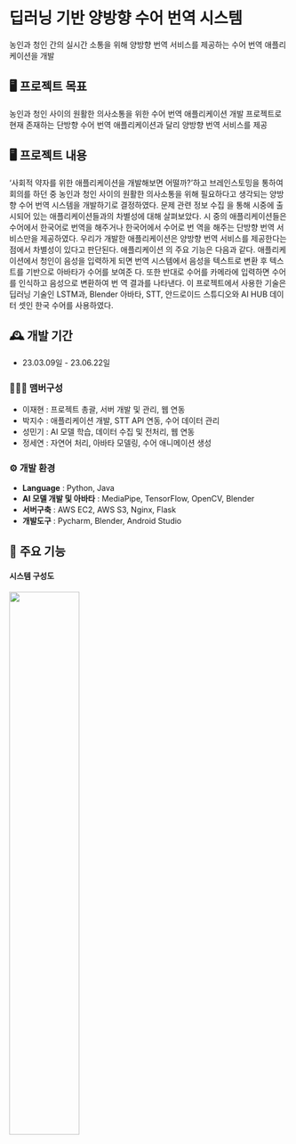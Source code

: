 # 딥러닝 기반 양방향 수어 번역 시스템
농인과 청인 간의 실시간 소통을 위해 양방향 번역 서비스를 제공하는 수어 번역 애플리케이션을 개발
<br>

## 🖥️ 프로젝트 목표
농인과 청인 사이의 원활한 의사소통을 위한 수어 번역 애플리케이션 개발 프로젝트로 
현재 존재하는 단방향 수어 번역 애플리케이션과 달리 양방향 번역 서비스를 제공
<br>

## 🖥️ 프로젝트 내용
‘사회적 약자를 위한 애플리케이션을 개발해보면 어떨까?’하고 브레인스토밍을 통하여 회의를 하던 중 농인과 청인 사이의 원활한 의사소통을 위해 필요하다고 생각되는 양방향 수어 번역 시스템을 개발하기로 결정하였다. 문제 관련 정보 수집 을 통해 시중에 출시되어 있는 애플리케이션들과의 차별성에 대해 살펴보았다. 시 중의 애플리케이션들은 수어에서 한국어로 번역을 해주거나 한국어에서 수어로 번 역을 해주는 단방향 번역 서비스만을 제공하였다. 우리가 개발한 애플리케이션은 양방향 번역 서비스를 제공한다는 점에서 차별성이 있다고 판단된다. 애플리케이션 의 주요 기능은 다음과 같다. 애플리케이션에서 청인이 음성을 입력하게 되면 번역 시스템에서 음성을 텍스트로 변환 후 텍스트를 기반으로 아바타가 수어를 보여준 다. 또한 반대로 수어를 카메라에 입력하면 수어를 인식하고 음성으로 변환하여 번 역 결과를 나타낸다. 이 프로젝트에서 사용한 기술은 딥러닝 기술인 LSTM과, Blender 아바타, STT, 안드로이드 스튜디오와 AI HUB 데이터 셋인 한국 수어를 사용하였다.
<br>

## 🕰️ 개발 기간
* 23.03.09일 - 23.06.22일
  
### 🧑‍🤝‍🧑 맴버구성
 - 이재현 : 프로젝트 총괄, 서버 개발 및 관리, 웹 연동
 - 박지수 : 애플리케이션 개발, STT API 연동, 수어 데이터 관리
 - 성민기 : AI 모델 학습, 데이터 수집 및 전처리, 웹 연동
 - 정세연 : 자연어 처리, 아바타 모델링, 수어 애니메이션 생성

### ⚙️ 개발 환경
- **Language** : Python, Java
- **AI 모델 개발 및 아바타** : MediaPipe, TensorFlow, OpenCV, Blender
- **서버구축** : AWS EC2, AWS S3, Nginx, Flask
- **개발도구** : Pycharm, Blender, Android Studio
  
## 📌 주요 기능

#### 시스템 구성도

<img src="https://github.com/MinGi-SUNG/Sign-Language/assets/89721794/73b1529c-2fdc-448c-b169-d409346c614b" height="50%" width="50%">




<!-- # Sign-Language
![d3test3(0515_20h54m)](https://github.com/MinGi-SUNG/Sign-Language/assets/89721794/f814a961-1410-4de6-9322-e4226652f1e9)
![d3test3_loss(0515_20h54m)](https://github.com/MinGi-SUNG/Sign-Language/assets/89721794/c9826382-27ca-4323-8ddc-51a909a41ae1)
![d3test3_matrix(0515_20h54m)](https://github.com/MinGi-SUNG/Sign-Language/assets/89721794/985513a1-9ebd-4f99-9a56-3cdd275fed93) -->
